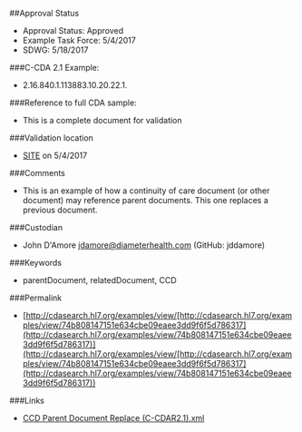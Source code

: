 ##Approval Status 

* Approval Status: Approved
* Example Task Force: 5/4/2017
* SDWG: 5/18/2017

###C-CDA 2.1 Example: 
* 2.16.840.1.113883.10.20.22.1.

###Reference to full CDA sample:
* This is a complete document for validation

###Validation location

* [SITE](https://sitenv.org/c-cda-validator) on 5/4/2017

###Comments
* This is an example of how a continuity of care document (or other document) may reference parent documents. This one replaces a previous document. 

###Custodian
* John D'Amore jdamore@diameterhealth.com (GitHub: jddamore)

###Keywords

* parentDocument, relatedDocument, CCD


###Permalink 

* [http://cdasearch.hl7.org/examples/view/[http://cdasearch.hl7.org/examples/view/74b808147151e634cbe09eaee3dd9f6f5d786317](http://cdasearch.hl7.org/examples/view/74b808147151e634cbe09eaee3dd9f6f5d786317)](http://cdasearch.hl7.org/examples/view/[http://cdasearch.hl7.org/examples/view/74b808147151e634cbe09eaee3dd9f6f5d786317](http://cdasearch.hl7.org/examples/view/74b808147151e634cbe09eaee3dd9f6f5d786317))

###Links 

* [CCD Parent Document Replace (C-CDAR2.1).xml](https://github.com/HL7/C-CDA-Examples/tree/master/General/Parent%20Document%20Replace%20Relationship/CCD%20Parent%20Document%20Replace%20%28C-CDAR2.1%29.xml)
